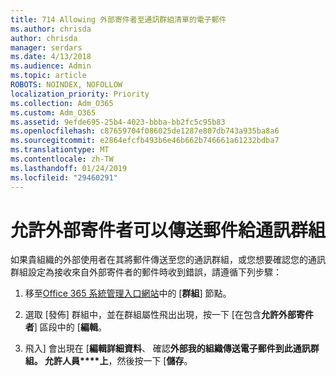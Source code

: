 ```yaml
---
title: 714 Allowing 外部寄件者至通訊群組清單的電子郵件
ms.author: chrisda
author: chrisda
manager: serdars
ms.date: 4/13/2018
ms.audience: Admin
ms.topic: article
ROBOTS: NOINDEX, NOFOLLOW
localization_priority: Priority
ms.collection: Adm_O365
ms.custom: Adm_O365
ms.assetid: 9efde695-25b4-4023-bbba-bb2fc5c95b83
ms.openlocfilehash: c87659704f086025de1287e807db743a935ba8a6
ms.sourcegitcommit: e2864efcfb493b6e46b662b746661a61232bdba7
ms.translationtype: MT
ms.contentlocale: zh-TW
ms.lasthandoff: 01/24/2019
ms.locfileid: "29460291"
---
```

# <a name="allow-external-senders-to-send-messages-to-distribution-groups"></a>允許外部寄件者可以傳送郵件給通訊群組

如果貴組織的外部使用者在其將郵件傳送至您的通訊群組，或您想要確認您的通訊群組設定為接收來自外部寄件者的郵件時收到錯誤，請遵循下列步驟：
  
1. 移至[Office 365 系統管理入口網站](https://portal.office.com/adminportal/home#/groups)中的 [**群組**] 節點。
    
2. 選取 [發佈] 群組中，並在群組屬性飛出出現，按一下 [在包含**允許外部寄件者**] 區段中的 [**編輯**。
    
3. 飛入] 會出現在 [**編輯詳細資料**、 確認**外部我的組織傳送電子郵件到此通訊群組。 允許人員****上**，然後按一下 [**儲存**。
    

